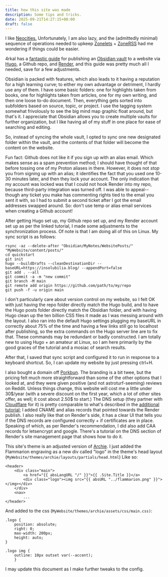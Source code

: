 ```yaml
---
title: how this site was made
description: Some tips and tricks.
date: 2025-09-21T14:27:15+00:00
draft: false
---
```

I like [Neocities.](https://neocities.org/) Unfortunately, I am also lazy, and the (admittedly minimal) sequence of operations needed to upkeep [Zonelets](https://zonelets.net/) + [ZoneRSS](https://adamledoux.net/zoneRSS/) had me wondering if things could be easier.

4rkal has a [fantastic guide](https://4rkal.com/posts/obsidianhugo/) for publishing an [Obsidian vault](https://obsidian.md/) to a website via [Hugo](https://gohugo.io/), a Github repo, and [Render](https://render.com/), and this guide was pretty much all I needed, save for a few adjustments.

Obsidian is packed with features, which also leads to it having a reputation for a high learning curve; to either my own advantage or detriment, I hardly use any of them. I have some basic folders: one for highlights taken from books, one for highlights taken from articles, one for my own writing, and then one loose to-do document. Then, everything gets sorted into subfolders based on source, topic, or project. I use the tagging system somewhat frivolously to see the big mind map graphic float around, but that's it. I appreciate that Obsidian allows you to create multiple vaults for further organization, but I like having all of my stuff in one place for ease of searching and editing.

So, instead of syncing the whole vault, I opted to sync one new designated folder within the vault, and the contents of that folder will become the content on the website.

Fun fact: Github does not like it if you sign up with an alias email. Which makes sense as a spam prevention method; I should have thought of that before tossing one of my Proton aliases in there. However, it does not *stop* you from signing up with an alias; it identifies the fact that you used one 10-30 minutes later, and then they lock your account. The only indication that my account was locked was that I could not hook Render into my repo, because third-party integration was turned off. I was able to appeal-- though any ticket you make has commenting rights tied to the email you sent it with, so I had to submit a second ticket after I got the email addresses swapped around. So: don't use temp or alias email services when creating a Github account!

After getting Hugo set up, my Github repo set up, and my Render account set up as per the linked tutorial, I made some adjustments to the synchronization process. Of note is that I am doing all of this on Linux. My sync script is as follows: 

```
rsync -az --delete-after "Obsidian/MyNotes/WebsitePosts/" "MyWebsite/content/posts/"
cd quickstart
git init 
hugo --buildDrafts --cleanDestinationDir --baseURL=https://insolubilia.blog/ --appendPort=false 
git add . --all
git commit -a -m "new commit"
git branch -M main
git remote add origin https://github.com/path/to/my/repo
git push -f -u origin main
```

I don't particularly care about version control on my website, so I felt OK with just having the repo folder directly match the Hugo build, and to have the Hugo posts folder directly match the Obsidian folder, and with having Hugo clean up the ten billion CSS files it made as I was messing around with the layout. I also ran into the default Hugo settings plugging my baseURL in correctly about 75% of the time and having a few links still go to localhost after publishing, so the extra commands on the Hugo server line are to fix that. These commands may be redundant or badly constructed. I am totally new to using Hugo + an amateur at Linux, so I am here primarily by the good graces of the tutorial and a mosiac of search results.

After that, I saved that sync script and configured it to run in response to a keyboard shortcut. So, I can update my website by just pressing ctrl+H. 

I also bought a domain off [Porkbun](https://porkbun.com/). The branding is a bit twee, but the pricing felt much more straightforward than some of the other options that I looked at, and they were given positive (and not astroturf-seeming) reviews on Reddit. Unless things change, this website will cost me a little under 30$/year (with a severe discount on the first year, which a lot of other sites offer, as well; it cost about 2.50\$ to start.) The DNS setup (they partner with [Cloudflare](https://www.cloudflare.com/) for it) is pretty comparable to what's described in the [additional tutorial](https://4rkal.com/posts/thisblog?utm_source=internal&utm_campaign=obsidianhugo); I added CNAME and alias records that pointed towards the Render publish. I also really like that on Render's side, it has a clear UI that tells you if the DNS records are configured correctly + if certificates are in place. Speaking of which, as per Render's recommendation, I did also add CAA records for letsencrypt and google. There's a tutorial on the DNS section of Render's site management page that shows how to do it. 

This site's theme is an adjusted version of [Archie](https://github.com/athul/archie). I just added the Flammarion engraving as a new div called "logo" in the theme's head layout (`MyWebsite/themes/archie/layouts/partials/head.html`) Like so: 

```
<header>
	<div class="main">
		<a href="{{ absLangURL "/" }}">{{ .Site.Title }}</a>
		<div class="logo"><img src="{{ absURL "../flammarion.png" }}"></img></div>
	</div>
	<nav>
		...
</header>

```

And added to the css (`MyWebsite/themes/archie/assets/css/main.css)`:

```
.logo {
	position: absolute;
	right: 0;
	max-width: 200px;
	height: auto;
}

.logo img {
	outline: 10px outset var(--accent);
	}
```

I may update this document as I make further tweaks to the config.